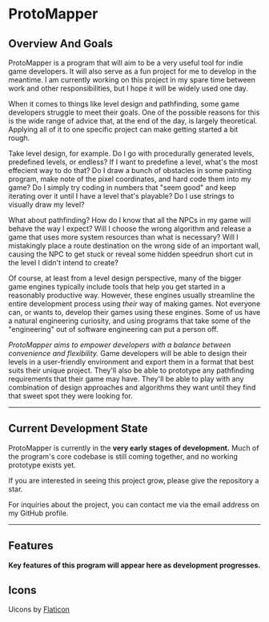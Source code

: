 # ProtoMapper 

## Overview And Goals

ProtoMapper is a program that will aim to be a very useful tool for indie game developers. It will also serve as a fun 
project for me to develop in the meantime. I am currently working on this project in my spare time between work and 
other responsibilities, but I hope it will be widely used one day.

When it comes to things like level design and pathfinding, some game developers struggle to meet their goals. One of the 
possible reasons for this is the wide range of advice that, at the end of the day, is largely theoretical. Applying all of 
it to one specific project can make getting started a bit rough.

Take level design, for example. Do I go with procedurally generated levels, predefined levels, or endless? If I want to 
predefine a level, what's the most effecient way to do that? Do I draw a bunch of obstacles in some painting program, make 
note of the pixel coordinates, and hard code them into my game? Do I simply try coding in numbers that "seem good" and keep 
iterating over it until I have a level that's playable? Do I use strings to visually draw my level? 

What about pathfinding? How do I know that all the NPCs in my game will behave the way I expect? Will I choose the wrong algorithm 
and release a game that uses more system resources than what is necessary? Will I mistakingly place a route destination on the wrong side 
of an important wall, causing the NPC to get stuck or reveal some hidden speedrun short cut in the level I didn't intend to create?

Of course, at least from a level design perspective, many of the bigger game engines typically include tools that help you get started 
in a reasonably productive way. However, these engines usually streamline the entire development process using *their* way of making games. 
Not everyone can, or wants to, develop their games using these engines. Some of us have a natural engineering curiosity, and using programs 
that take some of the "engineering" out of software engineering can put a person off.

*ProtoMapper aims to empower developers with a balance between convenience and flexibility.* Game developers will be able to design their 
levels in a user-friendly environment and export them in a format that best suits their unique project. They'll also be able to prototype 
any pathfinding requirements that their game may have. They'll be able to play with any combination of design approaches and algorithms 
they want until they find that sweet spot they were looking for.

---

## Current Development State

ProtoMapper is currently in the **very early stages of development.** Much of the program's core codebase is still coming together, and no 
working prototype exists yet. 

If you are interested in seeing this project grow, please give the repository a star. 

For inquiries about the project, you can contact me via the email address on my GitHub profile.

---

## Features

**Key features of this program will appear here as development progresses.**

## Icons

Uicons by <a href="https://www.flaticon.com/uicons">Flaticon</a>
